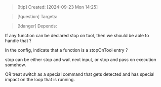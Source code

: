 
>[!tip] Created: [2024-09-23 Mon 14:25]

>[!question] Targets: 

>[!danger] Depends: 

If any function can be declared stop on tool, then we should be able to handle that ?

In the config, indicate that a function is a stopOnTool entry ?

stop can be either stop and wait next input, or stop and pass on execution somehow.

OR treat switch as a special command that gets detected and has special impact on the loop that is running.


